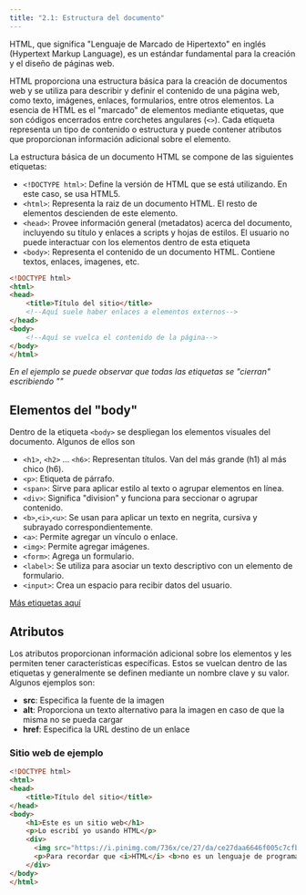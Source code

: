 ```yaml
---
title: "2.1: Estructura del documento"
---
```


HTML, que significa "Lenguaje de Marcado de Hipertexto" en inglés (Hypertext Markup Language), es un estándar fundamental para la creación y el diseño de páginas web. 

HTML proporciona una estructura básica para la creación de documentos web y se utiliza para describir y definir el contenido de una página web, como texto, imágenes, enlaces, formularios, entre otros elementos. La esencia de HTML es el "marcado" de elementos mediante etiquetas, que son códigos encerrados entre corchetes angulares (`<>`). Cada etiqueta representa un tipo de contenido o estructura y puede contener atributos que proporcionan información adicional sobre el elemento.

La estructura básica de un documento HTML se compone de las siguientes etiquetas:
- `<!DOCTYPE html>`: Define la versión de HTML que se está utilizando. En este caso, se usa HTML5.
- `<html>`: Representa la raiz de un documento HTML. El resto de elementos descienden de este elemento.
- `<head>`: Provee información general (metadatos) acerca del documento, incluyendo su título y enlaces a scripts y hojas de estilos. El usuario no puede interactuar con los elementos dentro de esta etiqueta
- `<body>`: Representa el contenido de un documento HTML. Contiene textos, enlaces, imagenes, etc.

```html
<!DOCTYPE html>
<html>
<head>
    <title>Título del sitio</title>
    <!--Aquí suele haber enlaces a elementos externos-->
</head>
<body>
    <!--Aquí se vuelca el contenido de la página-->
</body>
</html>
```

*En el ejemplo se puede observar que todas las etiquetas se "cierran" escribiendo "</etiqueta>"*

## Elementos del "body"

Dentro de la etiqueta `<body>` se despliegan los elementos visuales del documento. Algunos de ellos son
- `<h1>`, `<h2>` ... `<h6>`: Representan títulos. Van del más grande (h1) al más chico (h6).
- `<p>`: Etiqueta de párrafo.
- `<span>`: Sirve para aplicar estilo al texto o agrupar elementos en línea.
- `<div>`: Significa "division" y funciona para seccionar o agrupar contenido.
- `<b>`,`<i>`,`<u>`: Se usan para aplicar un texto en negrita, cursiva y subrayado correspondientemente.
- `<a>`: Permite agregar un vínculo o enlace.
- `<img>`: Permite agregar imágenes.
- `<form>`: Agrega un formulario.
- `<label>`: Se utiliza para asociar un texto descriptivo con un elemento de formulario.
- `<input>`: Crea un espacio para recibir datos del usuario.

<a href="https://developer.mozilla.org/es/docs/Web/HTML">Más etiquetas aquí</a>

## Atributos

Los atributos proporcionan información adicional sobre los elementos y les permiten tener características específicas. Estos se vuelcan dentro de las etiquetas y generalmente se definen mediante un nombre clave y su valor.
Algunos ejemplos son:
- **src**: Especifica la fuente de la imagen
- **alt**: Proporciona un texto alternativo para la imagen en caso de que la misma no se pueda cargar
- **href**: Especifica la URL destino de un enlace

### Sitio web de ejemplo

```html
<!DOCTYPE html>
<html>
<head>
    <title>Título del sitio</title>
</head>
<body>
    <h1>Este es un sitio web</h1>
    <p>Lo escribí yo usando HTML</p>
    <div>
      <img src="https://i.pinimg.com/736x/ce/27/da/ce27daa6646f005c7cfb8cfe88ba7f27.jpg" alt="html"/>
      <p>Para recordar que <i>HTML</i> <b>no es un lenguaje de programación</b></p>
    </div>
</body>
</html>
```
